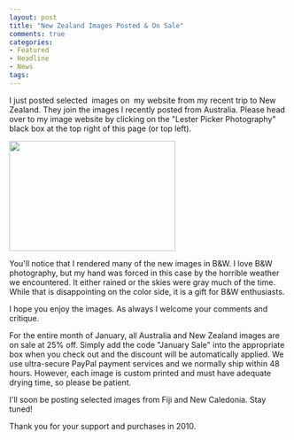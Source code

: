 ```yaml
---
layout: post
title: "New Zealand Images Posted & On Sale"
comments: true
categories:
- Featured
- Headline
- News
tags:
---
```

I just posted selected  images on  my website from my recent trip to New Zealand. They join the images I recently posted from Australia. Please head over to my image website by clicking on the "Lester Picker Photography" black box at the top right of this page (or top left).

<a href="http://blog.lesterpickerphoto.com/wp-content/uploads/2010/12/Milford-Sound-South-Island-New-Zealand-442010-11-151.jpg"><img class="size-medium wp-image-833" title="Milford Sound, South Island, New Zealand 442010-11-15" src="http://blog.lesterpickerphoto.com/wp-content/uploads/2010/12/Milford-Sound-South-Island-New-Zealand-442010-11-151-300x199.jpg" alt="" width="300" height="199" /></a>

You'll notice that I rendered many of the new images in B&amp;W. I love B&amp;W photography, but my hand was forced in this case by the horrible weather we encountered. It either rained or the skies were gray much of the time. While that is disappointing on the color side, it is a gift for B&amp;W enthusiasts.

I hope you enjoy the images. As always I welcome your comments and critique.

For the entire month of January, all Australia and New Zealand images are on sale at 25% off. Simply add the code "January Sale" into the appropriate box when you check out and the discount will be automatically applied. We use ultra-secure PayPal payment services and we normally ship within 48 hours. However, each image is custom printed and must have adequate drying time, so please be patient.

I'll soon be posting selected images from Fiji and New Caledonia. Stay tuned!

Thank you for your support and purchases in 2010.